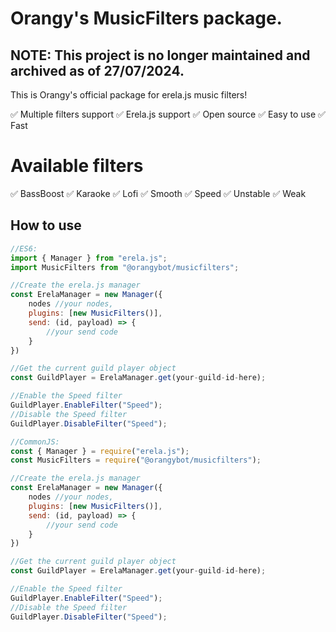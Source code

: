 # Orangy's MusicFilters package.

## NOTE: This project is no longer maintained and archived as of 27/07/2024.
This is Orangy's official package for erela.js music filters!

:white_check_mark: Multiple filters support
:white_check_mark: Erela.js support
:white_check_mark: Open source
:white_check_mark: Easy to use
:white_check_mark: Fast

# Available filters

:white_check_mark: BassBoost
:white_check_mark: Karaoke
:white_check_mark: Lofi
:white_check_mark: Smooth
:white_check_mark: Speed
:white_check_mark: Unstable
:white_check_mark: Weak

## How to use

```javascript
//ES6:
import { Manager } from "erela.js";
import MusicFilters from "@orangybot/musicfilters";

//Create the erela.js manager
const ErelaManager = new Manager({
    nodes //your nodes,
    plugins: [new MusicFilters()],
    send: (id, payload) => {
        //your send code
    }
})

//Get the current guild player object
const GuildPlayer = ErelaManager.get(your-guild-id-here);

//Enable the Speed filter
GuildPlayer.EnableFilter("Speed");
//Disable the Speed filter
GuildPlayer.DisableFilter("Speed");

//CommonJS:
const { Manager } = require("erela.js");
const MusicFilters = require("@orangybot/musicfilters");

//Create the erela.js manager
const ErelaManager = new Manager({
    nodes //your nodes,
    plugins: [new MusicFilters()],
    send: (id, payload) => {
        //your send code
    }
})

//Get the current guild player object
const GuildPlayer = ErelaManager.get(your-guild-id-here);

//Enable the Speed filter
GuildPlayer.EnableFilter("Speed");
//Disable the Speed filter
GuildPlayer.DisableFilter("Speed");
```
